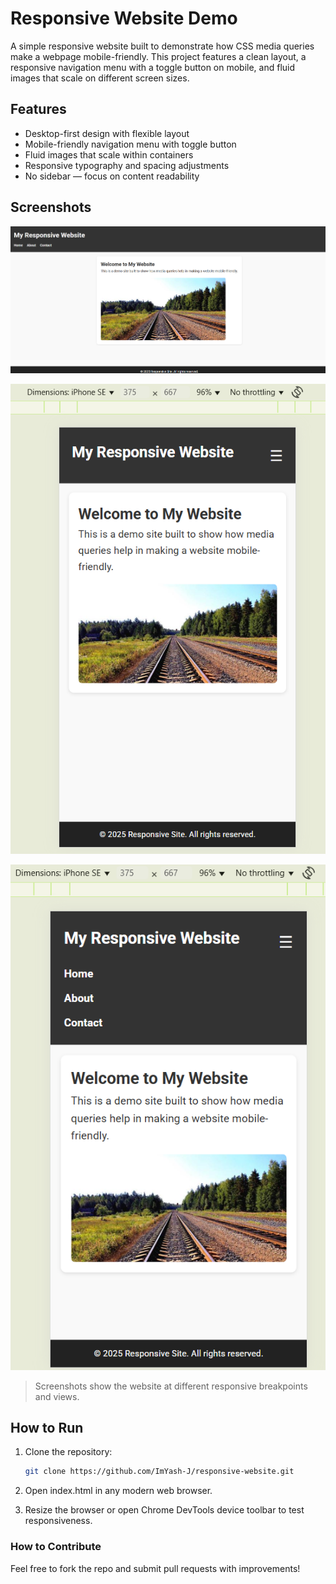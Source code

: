 # Responsive Website Demo

A simple responsive website built to demonstrate how CSS media queries make a webpage mobile-friendly. This project features a clean layout, a responsive navigation menu with a toggle button on mobile, and fluid images that scale on different screen sizes.

## Features

- Desktop-first design with flexible layout
- Mobile-friendly navigation menu with toggle button
- Fluid images that scale within containers
- Responsive typography and spacing adjustments
- No sidebar — focus on content readability

## Screenshots

![Screenshot 1](./responsive%20website.png)

![Screenshot 2](./responsive%20website%201.png)

![Screenshot 3](./responsive%20website%202.png)

> Screenshots show the website at different responsive breakpoints and views.

## How to Run

1. Clone the repository:

   ```bash
   git clone https://github.com/ImYash-J/responsive-website.git

2. Open index.html in any modern web browser.

3. Resize the browser or open Chrome DevTools device toolbar to test responsiveness.

 ### How to Contribute
 
   Feel free to fork the repo and submit pull requests with improvements!
